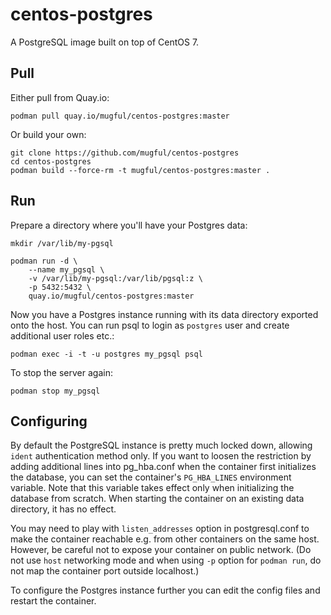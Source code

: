 centos-postgres
===============

A PostgreSQL image built on top of CentOS 7.

Pull
----

Either pull from Quay.io:

    podman pull quay.io/mugful/centos-postgres:master

Or build your own:

    git clone https://github.com/mugful/centos-postgres
    cd centos-postgres
    podman build --force-rm -t mugful/centos-postgres:master .

Run
---

Prepare a directory where you'll have your Postgres data:

    mkdir /var/lib/my-pgsql

    podman run -d \
        --name my_pgsql \
        -v /var/lib/my-pgsql:/var/lib/pgsql:z \
        -p 5432:5432 \
        quay.io/mugful/centos-postgres:master

Now you have a Postgres instance running with its data directory
exported onto the host. You can run psql to login as `postgres` user
and create additional user roles etc.:

    podman exec -i -t -u postgres my_pgsql psql

To stop the server again:

    podman stop my_pgsql

Configuring
-----------

By default the PostgreSQL instance is pretty much locked down,
allowing `ident` authentication method only. If you want to loosen the
restriction by adding additional lines into pg_hba.conf when the
container first initializes the database, you can set the container's
`PG_HBA_LINES` environment variable. Note that this variable takes
effect only when initializing the database from scratch. When starting
the container on an existing data directory, it has no effect.

You may need to play with `listen_addresses` option in postgresql.conf
to make the container reachable e.g. from other containers on the same
host. However, be careful not to expose your container on public
network. (Do not use `host` networking mode and when using `-p` option
for `podman run`, do not map the container port outside localhost.)

To configure the Postgres instance further you can edit the config
files and restart the container.
